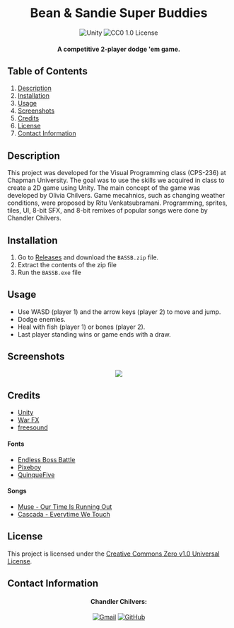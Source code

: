 <h1 align="center">
  Bean & Sandie Super Buddies
</h1>

<p align="center">
  <img src="https://img.shields.io/badge/Unity-FFFFFF.svg?style=for-the-badge&logo=Unity&logoColor=black" alt="Unity">
  <img src="https://img.shields.io/badge/License-CC0 1.0-lightgrey.svg?style=for-the-badge" alt="CC0 1.0 License">
</p>

<h4 align="center">A competitive 2-player dodge 'em game.</h4>

## Table of Contents
1. [Description](#description)
2. [Installation](#installation)
3. [Usage](#usage)
4. [Screenshots](#screenshots)
5. [Credits](#credits)
6. [License](#license)
7. [Contact Information](#contact-information)

## Description
This project was developed for the Visual Programming class (CPS-236) at Chapman University. The goal was to use the skills we acquired in class to create a 2D game using Unity. The main concept of the game was developed by Olivia Chilvers. Game mecahnics, such as changing weather conditions, were proposed by Ritu Venkatsubramani. Programming, sprites, tiles, UI, 8-bit SFX, and 8-bit remixes of popular songs were done by Chandler Chilvers.

## Installation
1. Go to [Releases](https://github.com/cwchilvers/Bean-and-Sandie-Super-Buddies/releases) and download the `BASSB.zip` file.
3. Extract the contents of the zip file
4. Run the `BASSB.exe` file

## Usage
- Use WASD (player 1) and the arrow keys (player 2) to move and jump.
- Dodge enemies.
- Heal with fish (player 1) or bones (player 2).
- Last player standing wins or game ends with a draw.

## Screenshots
<p align="center">
  <img src="https://github.com/cwchilvers/Boll-a-Rall/assets/59628271/0086910d-a2cb-4413-9e6a-624785b11628">
</p>

## Credits
- [Unity](https://unity.com/)
- [War FX](https://assetstore.unity.com/packages/vfx/particles/war-fx-5669)
- [freesound](https://freesound.org/)

#### Fonts
- [Endless Boss Battle](https://www.dafont.com/endless-boss-battle.font)
- [Pixeboy](https://www.dafont.com/pixeboy.font)
- [QuinqueFive](https://www.dafont.com/quinquefive.font)

#### Songs
- [Muse - Our Time Is Running Out](https://www.youtube.com/watch?v=O2IuJPh6h_A)
- [Cascada - Everytime We Touch](https://www.youtube.com/watch?v=4G6QDNC4jPs)

## License
This project is licensed under the [Creative Commons Zero v1.0 Universal License](https://creativecommons.org/publicdomain/zero/1.0/).

## Contact Information
<h4 align="center">Chandler Chilvers:</h4>
<p align="center">
    <a href="mailto:cwchilvers@gmail.com"><img src="https://img.shields.io/badge/Gmail-D14836?style=for-the-badge&logo=gmail&logoColor=white" alt="Gmail"></a>
    <a href="https://github.com/cwchilvers"><img src="https://img.shields.io/badge/GitHub-181717.svg?style=for-the-badge&logo=GitHub&logoColor=white" alt="GitHub"></a>
</p>
